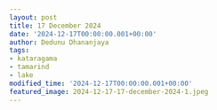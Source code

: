 ```yaml
---
layout: post
title: 17 December 2024
date: '2024-12-17T00:00:00.001+00:00'
author: Dedunu Dhananjaya
tags:
- kataragama
- tamarind
- lake
modified_time: '2024-12-17T00:00:00.001+00:00'
featured_image: 2024-12-17-17-december-2024-1.jpeg
---
```



